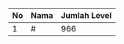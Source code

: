 | No | Nama            | Jumlah Level |
|----|-----------------|--------------|
| 1  | #    |    966        |
